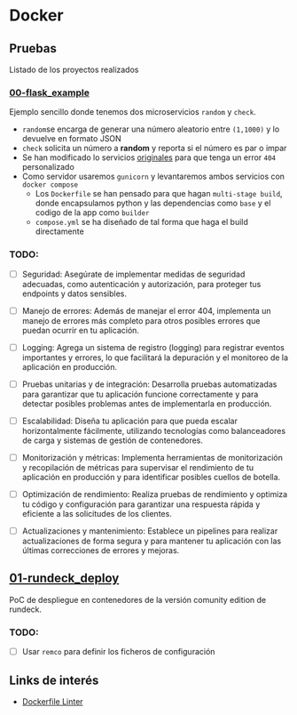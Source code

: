 # Docker

## Pruebas
Listado de los proyectos realizados

### [00-flask_example](./content/00-flask_example/)
Ejemplo sencillo donde tenemos dos microservicios `random` y `check`.
- `random`se encarga de generar una número aleatorio entre `(1,1000)` y lo devuelve en formato JSON
- `check` solicita un número a **random** y reporta si el número es par o impar
- Se han modificado lo servicios [originales](../python/content/microservices/) para que tenga un error `404` personalizado
- Como servidor usaremos `gunicorn` y levantaremos ambos servicios con `docker compose`
    - Los `Dockerfile` se han pensado para que hagan `multi-stage build`, donde encapsulamos python y las dependencias como `base` y el codigo de la app como `builder`
    - `compose.yml` se ha diseñado de tal forma que haga el build directamente

### TODO:
- [ ] Seguridad: Asegúrate de implementar medidas de seguridad adecuadas, como autenticación y autorización, para proteger tus endpoints y datos sensibles.
- [ ] Manejo de errores: Además de manejar el error 404, implementa un manejo de errores más completo para otros posibles errores que puedan ocurrir en tu aplicación.
- [ ] Logging: Agrega un sistema de registro (logging) para registrar eventos importantes y errores, lo que facilitará la depuración y el monitoreo de la aplicación en producción.
- [ ] Pruebas unitarias y de integración: Desarrolla pruebas automatizadas para garantizar que tu aplicación funcione correctamente y para detectar posibles problemas antes de implementarla en producción.
- [ ] Escalabilidad: Diseña tu aplicación para que pueda escalar horizontalmente fácilmente, utilizando tecnologías como balanceadores de carga y sistemas de gestión de contenedores.
- [ ] Monitorización y métricas: Implementa herramientas de monitorización y recopilación de métricas para supervisar el rendimiento de tu aplicación en producción y para identificar posibles cuellos de botella.
- [ ] Optimización de rendimiento: Realiza pruebas de rendimiento y optimiza tu código y configuración para garantizar una respuesta rápida y eficiente a las solicitudes de los clientes.
- [ ] Actualizaciones y mantenimiento: Establece un pipelines para realizar actualizaciones de forma segura y para mantener tu aplicación con las últimas correcciones de errores y mejoras.


## [01-rundeck_deploy](./content/01-rundeck_deploy/)
PoC de despliegue en contenedores de la versión comunity edition de rundeck.
### TODO:
- [ ] Usar `remco` para definir los ficheros de configuración


## Links de interés
- [Dockerfile Linter](https://github.com/hadolint/hadolint)
